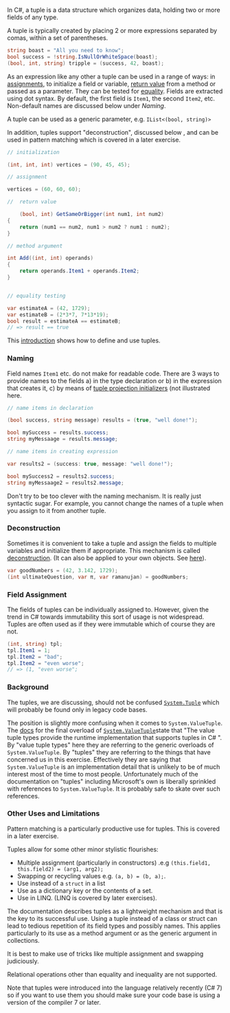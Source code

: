 In C#, a tuple is a data structure which organizes data, holding two or more fields
of any type.

A tuple is typically created by placing 2 or more expressions separated by comas,
within a set of parentheses.

```csharp
string boast = "All you need to know";
bool success = !string.IsNullOrWhiteSpace(boast);
(bool, int, string) tripple = (success, 42, boast);
```

As an expression like any other a tuple can be used in a range of ways: in [assignments][tuple-assignment],
to initialize a field or variable, [return value][tuple-return-values] from a method or passed as a parameter.
They can be tested for [equality][tuple-equality].
Fields are extracted using dot syntax. By default, the first field is `Item1`,
the second `Item2`, etc. Non-default names are discussed below under _Naming_.

A tuple can be used as a generic parameter, e.g. `IList<(bool, string)>`

In addition, tuples support "deconstruction", discussed below
, and can be used in pattern matching which is covered in a later exercise.

```csharp
// initialization

(int, int, int) vertices = (90, 45, 45);

// assignment

vertices = (60, 60, 60);

//  return value

    (bool, int) GetSameOrBigger(int num1, int num2)
{
    return (num1 == num2, num1 > num2 ? num1 : num2);
}

// method argument

int Add((int, int) operands)
{
    return operands.Item1 + operands.Item2;
}


// equality testing

var estimateA = (42, 1729);
var estimateB = (2*3*7, 7*13*19);
bool result = estimateA == estimateB;
// => result == true

```

This [introduction][tuples] shows how to define and use tuples.

### Naming

Field names `Item1` etc. do not make for readable code. There are 3 ways to
provide names to the fields a) in the type declaration or b) in the expression that
creates it, c) by means of [tuple projection initializers][tuple-projection-initializers]
(not illustrated here.

```csharp
// name items in declaration

(bool success, string message) results = (true, "well done!");

bool mySuccess = results.success;
string myMessaage = results.message;

// name items in creating expression

var results2 = (success: true, message: "well done!");

bool mySuccess2 = results2.success;
string myMessaage2 = results2.message;
```

Don't try to be too clever with the naming mechanism. It is really just syntactic
sugar. For example, you cannot change the names of a tuple when you assign to it
from another tuple.

### Deconstruction

Sometimes it is convenient to take a tuple and assign the fields to multiple variables
and initialize them if appropriate.
This mechanism is called [deconstruction][tuple-deconstruction]. (It can also
be applied to your own objects. See [here][udt-deconstruction]).

```csharp
var goodNumbers = (42, 3.142, 1729);
(int ultimateQuestion, var π, var ramanujan) = goodNumbers;
```

### Field Assignment

The fields of tuples can be individually assigned to.
However, given the trend in C# towards immutability this
sort of usage is not widespread. Tuples are often used as if they were immutable
which of course they are not.

```csharp
(int, string) tpl;
tpl.Item1 = 1;
tpl.Item2 = "bad";
tpl.Item2 = "even worse";
// => (1, "even worse";
```

### Background

The tuples, we are discussing, should not be confused [`System.Tuple`][system-tuple]
which will probably be found only in legacy code bases.

The position is slightly more confusing when it comes to `System.ValueTuple`.
The [docs][system-value-tuple] for the final overload of [`System.ValueTuple`][system-value-tuple]state that
"The value tuple types provide the runtime implementation that supports tuples in C# ".
By "value tuple types" here they are referring to the generic overloads of `System.ValueTuple`.
By "tuples" they are referring to the things that have concerned us in this exercise.
Effectively they are saying that `System.ValueTuple` is an implementation detail that is
unlikely to be of much interest most of the time to most people. Unfortunately much of the
documentation on "tuples" including Microsoft's own is liberally sprinkled with references
to `System.ValueTuple`. It is probably safe to skate over such references.

### Other Uses and Limitations

Pattern matching is a particularly productive use for tuples. This
is covered in a later exercise.

Tuples allow for some other minor stylistic flourishes:

- Multiple assignment (particularly in constructors) .e.g `(this.field1, this.field2) = (arg1, arg2);`
- Swapping or recycling values e.g. `(a, b) = (b, a);`.
- Use instead of a `struct` in a list
- Use as a dictionary key or the contents of a set.
- Use in LINQ. (LINQ is covered by later exercises).

The documentation describes tuples as a lightweight mechanism and that is the key to
its successful use. Using a tuple instead of a class or struct can lead to tedious
repetition of its field types and possibly names. This applies particularly to
its use as a method argument or as the generic argument in collections.

It is best to make use of tricks like multiple assignment and swapping judiciously.

Relational operations other than equality and inequality are not supported.

Note that tuples were introduced into the language relatively recently (C# 7)
so if you want to use them you should make sure your code base
is using a version of the compiler 7 or later.

[tuples]: https://docs.microsoft.com/en-us/dotnet/csharp/tuples
[tuple-projection-initializers]: https://docs.microsoft.com/en-us/dotnet/csharp/tuples#tuple-projection-initializers
[tuple-equality]: https://docs.microsoft.com/en-us/dotnet/csharp/tuples#equality-and-tuples
[tuple-assignment]: https://docs.microsoft.com/en-us/dotnet/csharp/tuples#assignment-and-tuples
[tuple-return-values]: https://docs.microsoft.com/en-us/dotnet/csharp/tuples#tuples-as-method-return-values
[tuple-deconstruction]: https://docs.microsoft.com/en-us/dotnet/csharp/tuples#deconstruction
[udt-deconstruction]: https://docs.microsoft.com/en-us/dotnet/csharp/tuples#deconstructing-user-defined-types
[system-tuple]: https://docs.microsoft.com/en-us/dotnet/api/system.tuple?view=netcore-3.1
[system-value-tuple]: https://docs.microsoft.com/en-us/dotnet/api/system.valuetuple-8?view=netcore-3.1
